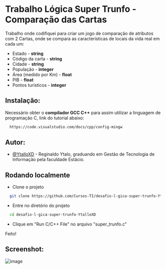 
# Trabalho Lógica Super Trunfo - Comparação das Cartas

Trabalho onde codifiquei para criar um jogo de comparação de atributos com 2 Cartas, onde se compara as características de locais da vida real em cada um:
* Estado - __string__
* Código da carta - __string__
* Cidade - __string__
* População - __integer__
* Área (medido por Km) - __float__
* PIB - __float__
* Pontos turísticos - __integer__
## Instalação:

Necessário obter o __compilador GCC C++__ para assim utilizar a linguagem de programação C, link do tutorial abaixo:

```bash
  https://code.visualstudio.com/docs/cpp/config-mingw
```
    
## Autor:

- [@YtalloXD](https://www.github.com/YtalloXD) - Reginaldo Ytalo, graduando em Gestão de Tecnologia de Informação pela faculdade Estácio.
## Rodando localmente

* Clone o projeto

```bash
  git clone https://github.com/Cursos-TI/desafio-l-gica-super-trunfo-YtalloXD
```

* Entre no diretório do projeto

```bash
  cd desafio-l-gica-super-trunfo-YtalloXD
```

* Clique em "Run C/C++ File" no arquivo "super_trunfo.c"

Feito!

## Screenshot:

![image](https://github.com/user-attachments/assets/0e8c84bd-a08f-4597-b7d3-5edc250cb237)

